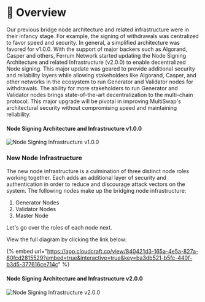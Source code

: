 # 📐 Overview

Our previous bridge node architecture and related infrastructure were in their infancy stage. For example, the signing of withdrawals was centralized to favor speed and security. In general, a simplified architecture was favored for v1.0.0. With the support of major backers such as Algorand, Casper and others, Ferrum Network started updating the Node Signing Architecture and related Infrastructure (v2.0.0) to enable decentralized Node signing. This major update was geared to provide additional security and reliability layers while allowing stakeholders like Algorand, Casper, and other networks in the ecosystem to run Generator and Validator nodes for withdrawals. The ability for more stakeholders to run Generator and Validator nodes brings state-of-the-art decentralization to the multi-chain protocol. This major upgrade will be pivotal in improving MultiSwap's architectural security without compromising speed and maintaining reliability.

#### Node Signing Architecture and Infrastructure v1.0.0

![Node Signing Infrastructure v1.0.0](<../../../.gitbook/assets/Node Signing Infrastructure v1.0.0.png>)

### New Node Infrastructure

The new node infrastructure is a culmination of three distinct node roles working together. Each adds an additional layer of security and authentication in order to reduce and discourage attack vectors on the system. The following nodes make up the bridging node infrastructure:

1. Generator Nodes
2. Validator Nodes
3. Master Node

Let's go over the roles of each node next.

View the full diagram by clicking the link below:

{% embed url="https://app.cloudcraft.co/view/840421d3-165a-4e5a-827a-60fcd2815529?embed=true&interactive=true&key=ba3db521-b5fc-440f-b3d5-377616ce714c" %}

#### Node Signing Architecture and Infrastructure v2.0.0

![Node Signing Infrastructure v2.0.0](<../../../.gitbook/assets/Node Signing Infrastructure v2.0.0.png>)
